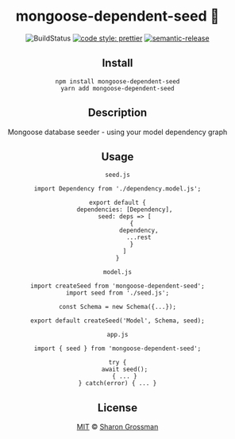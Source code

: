 <div align="center">

# mongoose-dependent-seed :seedling: 
![BuildStatus](https://travis-ci.org/SharonGrossman/mongoose-dependent-seed.svg?branch=master) [![code style: prettier](https://img.shields.io/badge/code_style-prettier-ff69b4.svg?style=flat-square)](https://github.com/prettier/prettier) [![semantic-release](https://img.shields.io/badge/%20%20%F0%9F%93%A6%F0%9F%9A%80-semantic--release-e10079.svg)](https://github.com/semantic-release/semantic-release)

## Install
```
npm install mongoose-dependent-seed
yarn add mongoose-dependent-seed
```

## Description
Mongoose database seeder - using your model dependency graph

## Usage

`seed.js`
```
import Dependency from './dependency.model.js';

export default {
    dependencies: [Dependency],
    seed: deps => [
        {
            dependency,
            ...rest
        }
    ]
}
```

`model.js`
```
import createSeed from 'mongoose-dependent-seed';
import seed from './seed.js';

const Schema = new Schema({...});

export default createSeed('Model', Schema, seed);
```

`app.js`
```
import { seed } from 'mongoose-dependent-seed';

try {
    await seed();
    { ... }
} catch(error) { ... }
```
## License

[MIT](LICENSE) © [Sharon Grossman](https://github.com/sharongrossman)